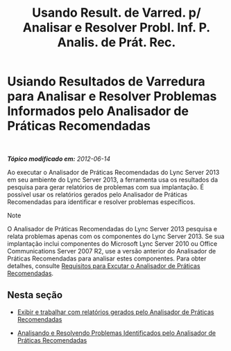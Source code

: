 ﻿---
title: "Usando Result. de Varred. p/ Analisar e Resolver Probl. Inf. P. Analis. de Prát. Rec."
TOCTitle: "Usando Result. de Varred. p/ Analisar e Resolver Probl. Inf. P. Analis. de Prát. Rec."
ms:assetid: cf1154a6-4de3-4d14-b99b-73a88014347b
ms:mtpsurl: https://technet.microsoft.com/pt-br/library/Gg591350(v=OCS.15)
ms:contentKeyID: 49308171
ms.date: 05/19/2016
mtps_version: v=OCS.15
ms.translationtype: HT
---

# Usiando Resultados de Varredura para Analisar e Resolver Problemas Informados pelo Analisador de Práticas Recomendadas

 

_**Tópico modificado em:** 2012-06-14_

Ao executar o Analisador de Práticas Recomendadas do Lync Server 2013 em seu ambiente do Lync Server 2013, a ferramenta usa os resultados da pesquisa para gerar relatórios de problemas com sua implantação. É possível usar os relatórios gerados pelo Analisador de Práticas Recomendadas para identificar e resolver problemas específicos.

> [!NOTE]  
> O Analisador de Práticas Recomendadas do Lync Server 2013 pesquisa e relata problemas apenas com os componentes do Lync Server 2013. Se sua implantação inclui componentes do Microsoft Lync Server 2010 ou Office Communications Server 2007 R2, use a versão anterior do Analisador de Práticas Recomendadas para analisar estes componentes. Para obter detalhes, consulte <a href="lync-server-2013-requirements-for-running-best-practices-analyzer.md">Requisitos para Excutar o Analisador de Práticas Recomendadas</a>.

## Nesta seção

  - [Exibir e trabalhar com relatórios gerados pelo Analisador de Práticas Recomendadas](lync-server-2013-viewing-and-working-with-reports-created-by-best-practices-analyzer.md)

  - [Analisando e Resolvendo Problemas Identificados pelo Analisador de Práticas Recomendadas](lync-server-2013-analyzing-and-resolving-issues-identified-by-best-practices-analyzer.md)

